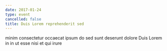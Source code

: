 ```yaml
---
date: 2017-01-24
type: event
cancelled: false
title: Duis Lorem reprehenderit sed
---
```

minim consectetur occaecat ipsum do sed sunt deserunt dolore Duis Lorem in in ut esse nisi et qui irure